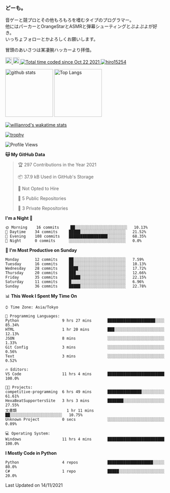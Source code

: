 ### どーも。

音ゲーと競プロとその他もろもろを嗜むタイプのプログラマー。<br>
他にはパーカーとOrangeStarとASMRと弾幕シューティングとぷよぷよが好き。<br>
いっちょフォローとかよろしくお願いします。<br>

冒頭のあいさつは某凄腕ハッカーより拝借。

<p align="left"> 
  <a href="http://twitter.com/hiro15254">
    <img height="20" src="https://img.shields.io/twitter/follow/hiro15254?label=Twitter&logo=twitter&style=flat" />
  </a>
  <a href="https://github.com/hiro15254">
    <img height="20" src="https://img.shields.io/github/followers/hiro15254?label=follow&logo=github&style=flat" />
  </a>
  <a href="https://wakatime.com/@4c6eda6c-d45f-4db4-82b1-bb86de5eb197">
    <img src="https://wakatime.com/badge/user/4c6eda6c-d45f-4db4-82b1-bb86de5eb197.svg" alt="Total time coded since Oct 22 2021" />
  </a>
  <a href="https://github.com/hiro15254">
    <img src="https://komarev.com/ghpvc/?username=hiro15254" alt="hiro15254" />
  </a>
</p>

<p align="left">
  <img alt="github stats" height="150px" src="https://github-readme-stats.vercel.app/api?username=hiro15254&theme=onedark&show_icons=ture&count_private=true" />
  <img alt="Top Langs" height="150px" src="https://github-readme-stats.vercel.app/api/top-langs/?username=hiro15254&layout=compact&show_icons=true&theme=onedark&count_private=true" />
</p>

[![willianrod's wakatime stats](https://github-readme-stats.vercel.app/api/wakatime?username=hiro15254&theme=onedark)](https://github.com/anuraghazra/github-readme-stats)

[![trophy](https://github-profile-trophy.vercel.app/?username=hiro15254&theme=onedark&column=10)](https://github.com/ryo-ma/github-profile-trophy)

<!--START_SECTION:waka-->
![Profile Views](http://img.shields.io/badge/Profile%20Views-0-blue)

**🐱 My GitHub Data** 

> 🏆 297 Contributions in the Year 2021
 > 
> 📦 37.9 kB Used in GitHub's Storage 
 > 
> 🚫 Not Opted to Hire
 > 
> 📜 5 Public Repositories 
 > 
> 🔑 3 Private Repositories  
 > 
**I'm a Night 🦉** 

```text
🌞 Morning    16 commits     ██░░░░░░░░░░░░░░░░░░░░░░░   10.13% 
🌆 Daytime    34 commits     █████░░░░░░░░░░░░░░░░░░░░   21.52% 
🌃 Evening    108 commits    █████████████████░░░░░░░░   68.35% 
🌙 Night      0 commits      ░░░░░░░░░░░░░░░░░░░░░░░░░   0.0%

```
📅 **I'm Most Productive on Sunday** 

```text
Monday       12 commits     ██░░░░░░░░░░░░░░░░░░░░░░░   7.59% 
Tuesday      16 commits     ██░░░░░░░░░░░░░░░░░░░░░░░   10.13% 
Wednesday    28 commits     ████░░░░░░░░░░░░░░░░░░░░░   17.72% 
Thursday     20 commits     ███░░░░░░░░░░░░░░░░░░░░░░   12.66% 
Friday       35 commits     █████░░░░░░░░░░░░░░░░░░░░   22.15% 
Saturday     11 commits     █░░░░░░░░░░░░░░░░░░░░░░░░   6.96% 
Sunday       36 commits     █████░░░░░░░░░░░░░░░░░░░░   22.78%

```


📊 **This Week I Spent My Time On** 

```text
⌚︎ Time Zone: Asia/Tokyo

💬 Programming Languages: 
Python                   9 hrs 27 mins       █████████████████████░░░░   85.34% 
HTML                     1 hr 20 mins        ███░░░░░░░░░░░░░░░░░░░░░░   12.13% 
JSON                     8 mins              ░░░░░░░░░░░░░░░░░░░░░░░░░   1.33% 
Git Config               3 mins              ░░░░░░░░░░░░░░░░░░░░░░░░░   0.56% 
Text                     3 mins              ░░░░░░░░░░░░░░░░░░░░░░░░░   0.52%

🔥 Editors: 
VS Code                  11 hrs 4 mins       █████████████████████████   100.0%

🐱‍💻 Projects: 
competitive-programming  6 hrs 49 mins       ███████████████░░░░░░░░░░   61.61% 
HexaBeatSupportersSite   3 hrs 3 mins        ███████░░░░░░░░░░░░░░░░░░   27.55% 
文書類                      1 hr 11 mins        ██░░░░░░░░░░░░░░░░░░░░░░░   10.75% 
Unknown Project          0 secs              ░░░░░░░░░░░░░░░░░░░░░░░░░   0.09%

💻 Operating System: 
Windows                  11 hrs 4 mins       █████████████████████████   100.0%

```

**I Mostly Code in Python** 

```text
Python                   4 repos             ████████████████████░░░░░   80.0% 
C#                       1 repo              █████░░░░░░░░░░░░░░░░░░░░   20.0%

```



 Last Updated on 14/11/2021
<!--END_SECTION:waka-->
